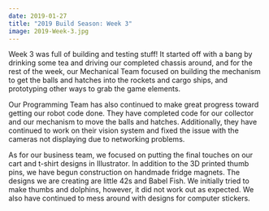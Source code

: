 ```yaml
---
date: 2019-01-27
title: "2019 Build Season: Week 3"
image: 2019-Week-3.jpg
---
```


Week 3 was full of building and testing stuff! It started off with a bang by drinking some tea and driving our completed chassis around, and for the rest of the week, our Mechanical Team focused on building the mechanism to get the balls and hatches into the rockets and cargo ships, and prototyping other ways to grab the game elements.

Our Programming Team has also continued to make great progress toward getting our robot code done. They have completed code for our collector and our mechanism to move the balls and hatches. Additionally, they have continued to work on their vision system and fixed the issue with the cameras not displaying due to networking problems.

As for our business team, we focused on putting the final touches on our cart and t-shirt designs in Illustrator. In addition to the 3D printed thumb pins, we have begun construction on handmade fridge magnets. The designs we are creating are little 42s and Babel Fish. We initially tried to make thumbs and dolphins, however, it did not work out as expected. We also have continued to mess around with designs for computer stickers.
